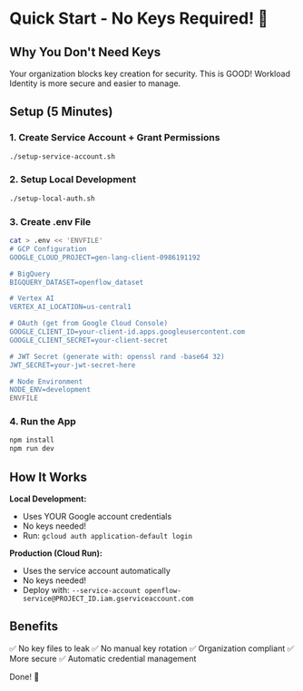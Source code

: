 # Quick Start - No Keys Required! 🚀

## Why You Don't Need Keys

Your organization blocks key creation for security. This is GOOD! 
Workload Identity is more secure and easier to manage.

## Setup (5 Minutes)

### 1. Create Service Account + Grant Permissions
```bash
./setup-service-account.sh
```

### 2. Setup Local Development
```bash
./setup-local-auth.sh
```

### 3. Create .env File
```bash
cat > .env << 'ENVFILE'
# GCP Configuration
GOOGLE_CLOUD_PROJECT=gen-lang-client-0986191192

# BigQuery
BIGQUERY_DATASET=openflow_dataset

# Vertex AI
VERTEX_AI_LOCATION=us-central1

# OAuth (get from Google Cloud Console)
GOOGLE_CLIENT_ID=your-client-id.apps.googleusercontent.com
GOOGLE_CLIENT_SECRET=your-client-secret

# JWT Secret (generate with: openssl rand -base64 32)
JWT_SECRET=your-jwt-secret-here

# Node Environment
NODE_ENV=development
ENVFILE
```

### 4. Run the App
```bash
npm install
npm run dev
```

## How It Works

**Local Development:**
- Uses YOUR Google account credentials
- No keys needed!
- Run: `gcloud auth application-default login`

**Production (Cloud Run):**
- Uses the service account automatically
- No keys needed!
- Deploy with: `--service-account openflow-service@PROJECT_ID.iam.gserviceaccount.com`

## Benefits

✅ No key files to leak
✅ No manual key rotation
✅ Organization compliant
✅ More secure
✅ Automatic credential management

Done! 🎉
